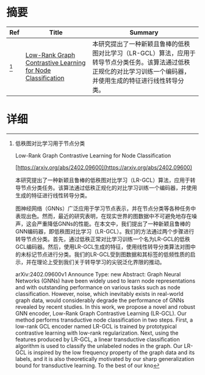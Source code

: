 # 摘要

| Ref | Title | Summary |
| --- | --- | --- |
| [^1] | [Low-Rank Graph Contrastive Learning for Node Classification](https://arxiv.org/abs/2402.09600) | 本研究提出了一种新颖且鲁棒的低秩图对比学习（LR-GCL）算法，应用于转导节点分类任务。该算法通过低秩正规化的对比学习训练一个编码器，并使用生成的特征进行线性转导分类。 |

# 详细

[^1]: 低秩图对比学习用于节点分类

    Low-Rank Graph Contrastive Learning for Node Classification

    [https://arxiv.org/abs/2402.09600](https://arxiv.org/abs/2402.09600)

    本研究提出了一种新颖且鲁棒的低秩图对比学习（LR-GCL）算法，应用于转导节点分类任务。该算法通过低秩正规化的对比学习训练一个编码器，并使用生成的特征进行线性转导分类。

    

    图神经网络（GNNs）广泛应用于学习节点表示，并在节点分类等各种任务中表现出色。然而，最近的研究表明，在现实世界的图数据中不可避免地存在噪声，这会严重降低GNNs的性能。在本文中，我们提出了一种新颖且鲁棒的GNN编码器，即低秩图对比学习（LR-GCL）。我们的方法通过两个步骤进行转导节点分类。首先，通过低秩正常对比学习训练一个名为LR-GCL的低秩GCL编码器。然后，使用LR-GCL生成的特征，使用线性转导分类算法对图中的未标记节点进行分类。我们的LR-GCL受到图数据和其标签的低频性质的启示，并在理论上受到我们关于转导学习的尖锐泛化界限的推动。

    arXiv:2402.09600v1 Announce Type: new  Abstract: Graph Neural Networks (GNNs) have been widely used to learn node representations and with outstanding performance on various tasks such as node classification. However, noise, which inevitably exists in real-world graph data, would considerably degrade the performance of GNNs revealed by recent studies. In this work, we propose a novel and robust GNN encoder, Low-Rank Graph Contrastive Learning (LR-GCL). Our method performs transductive node classification in two steps. First, a low-rank GCL encoder named LR-GCL is trained by prototypical contrastive learning with low-rank regularization. Next, using the features produced by LR-GCL, a linear transductive classification algorithm is used to classify the unlabeled nodes in the graph. Our LR-GCL is inspired by the low frequency property of the graph data and its labels, and it is also theoretically motivated by our sharp generalization bound for transductive learning. To the best of our kno
    

